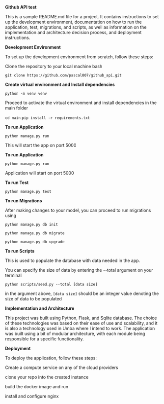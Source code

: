 **Github API test**

This is a sample README.md file for a project. It contains instructions to set up the development environment, documentation on how to run the application, test, migrations, and scripts, as well as information on the implementation and architecture decision process, and deployment instructions.

**Development Environment**

To set up the development environment from scratch, follow these steps:

Clone the repository to your local machine
bash

`git clone https://github.com/pascal007/github_api.git`

**Create virtual environment and Install dependencies**

`python -m venv venv`

Proceed to activate the virtual environment and install dependencies in the main folder

`cd main`
`pip install -r requirements.txt`

**To run Application**

`python manage.py run`

This will start the app on port 5000

**To run Application**

`python manage.py run`

Application will start on port 5000

**To run Test**

`python manage.py test`

**To run Migrations**

After making changes to your model, you can proceed to run migrations using

`python manage.py db init`

`python manage.py db migrate`

`python manage.py db upgrade`


**To run Scripts**

This is used to populate the database with data needed in the app.

You can specify the size of data by entering the --total argument on your terminal

`python scripts/seed.py --total [data size]`

in the argument above, `[data size]` should be an integer value denoting the size of data to be populated

**Implementation and Architecture**

This project was built using Python, Flask, and Sqlite database. 
The choice of these technologies was based on their ease of use and scalability,
and it is also a technology used in Umba where I intend to work.
The application was built using a bit of modular architecture, with each module being responsible
for a specific functionality.


**Deployment**

To deploy the application, follow these steps:

Create a compute service on any of the cloud providers

clone your repo into the created instance

build the docker image and run

install and configure nginx




